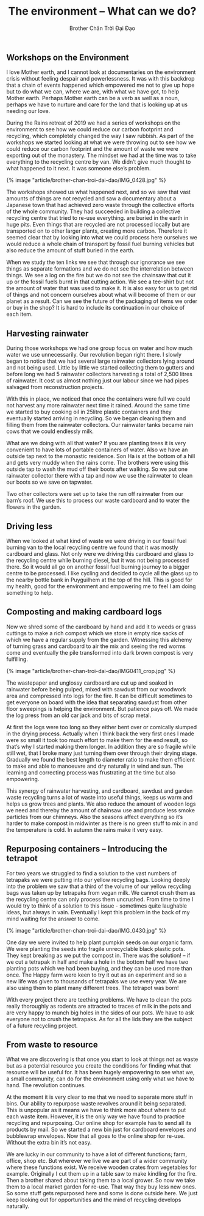 ﻿---
title: The environment – What can we do?
author: Brother Chân Trời Đại Đạo
---

## Workshops on the Environment 

I love Mother earth, and I cannot look at documentaries on the environment crisis without feeling despair and powerlessness. It was with this backdrop that a chain of events happened which empowered me not to give up hope but to do what we can, where we are, with what we have got, to help Mother earth. Perhaps Mother earth can be a verb as well as a noun, perhaps we have to nurture and care for the land that is looking up at us needing our love.

During the Rains retreat of 2019 we had a series of workshops on the environment to see how we could reduce our carbon footprint and recycling, which completely changed the way I saw rubbish. As part of the workshops we started looking at what we were throwing out to see how we could reduce our carbon footprint and the amount of waste we were exporting out of the monastery. The mindset we had at the time was to take everything to the recycling centre by van. We didn’t give much thought to what happened to it next. It was someone else’s problem. 

{% image "article/brother-chan-troi-dai-dao/IMG_0428.jpg" %}

The workshops showed us what happened next, and so we saw that vast amounts of things are not recycled and saw a documentary about a Japanese town that had achieved zero waste through the collective efforts of the whole community. They had succeeded in building a collective recycling centre that tried to re-use everything. are buried in the earth in huge pits. Even things that are recycled are not processed locally but are transported on to other larger plants, creating more carbon. Therefore it seemed clear that by looking into what we could process here ourselves we would reduce a whole chain of transport by fossil fuel burning vehicles but also reduce the amount of stuff buried in the earth.

When we study the ten links we see that through our ignorance we see things as separate formations and we do not see the interrelation between things. We see a log on the fire but we do not see the chainsaw that cut it up or the fossil fuels burnt in that cutting action. We see a tee-shirt but not the amount of water that was used to make it. It is also easy for us to get rid of things and not concern ourselves about what will become of them or our planet as a result. Can we see the future of the packaging of items we order or buy in the shop? It is hard to include its continuation in our choice of each item. 

## Harvesting rainwater 

During those workshops we had one group focus on water and how much water we use unnecessarily. Our revolution began right there. I slowly began to notice that we had several large rainwater collectors lying around and not being used. Little by little we started collecting them to gutters and before long we had 5 rainwater collectors harvesting a total of 2,500 litres of rainwater. It cost us almost nothing just our labour since we had pipes salvaged from reconstruction projects. 

With this in place, we noticed that once the containers were full we could not harvest any more rainwater next time it rained. Around the same time we started to buy cooking oil in 25litre plastic containers and they eventually started arriving in recycling. So we began cleaning them and filling them from the rainwater collectors. Our rainwater tanks became rain cows that we could endlessly milk. 

What are we doing with all that water? If you are planting trees it is very convenient to have lots of portable containers of water. Also we have an outside tap next to the monastic residence. Son Ha is at the bottom of a hill and gets very muddy when the rains come. The brothers were using this outside tap to wash the mud off their boots after walking. So we put one rainwater collector there with a tap and now we use the rainwater to clean our boots so we save on tapwater.

Two other collectors were set up to take the run off rainwater from our barn’s roof. We use this to process our waste cardboard and to water the flowers in the garden.

## Driving less 

When we looked at what kind of waste we were driving in our fossil fuel burning van to the local recycling centre we found that it was mostly cardboard and glass. Not only were we driving this cardboard and glass to the recycling centre while burning diesel, but it was not being processed there. So it would all go on another fossil fuel burning journey to a bigger centre to be processed. I like cycling and decided to cycle all the glass up to the nearby bottle bank in Puyguilhem at the top of the hill. This is good for my health, good for the environment and empowering me to feel I am doing something to help.

## Composting and making cardboard logs 

Now we shred some of the cardboard by hand and add it to weeds or grass cuttings to make a rich compost which we store in empty rice sacks of which we have a regular supply from the garden. Witnessing this alchemy of turning grass and cardboard to air the mix and seeing the red worms come and eventually the pile transformed into dark brown compost is very fulfilling.

{% image "article/brother-chan-troi-dai-dao/IMG0411_crop.jpg" %}

The wastepaper and unglossy cardboard are cut up and soaked in rainwater before being pulped, mixed with sawdust from our woodwork area and compressed into logs for the fire. It can be difficult sometimes to get everyone on board with the idea that separating sawdust from other floor sweepings is helping the environment. But patience pays off. We made the log press from an old car jack and bits of scrap metal. 

At first the logs were too long so they either bent over or comically slumped in the drying process. Actually when I think back the very first ones I made were so small it took too much effort to make them for the end result, so that’s why I started making them longer. In addition they are so fragile while still wet, that I broke many just turning them over through their drying stage. Gradually we found the best length to diameter ratio to make them efficient to make and able to manoeuvre and dry naturally in wind and sun. The learning and correcting process was frustrating at the time but also empowering.

This synergy of rainwater harvesting, and cardboard, sawdust and garden waste recycling turns a lot of waste into useful things, keeps us warm and helps us grow trees and plants. We also reduce the amount of wooden logs we need and thereby the amount of chainsaw use and produce less smoke particles from our chimneys. Also the seasons affect everything so it’s harder to make compost in midwinter as there is no green stuff to mix in and the temperature is cold. In autumn the rains make it very easy.

## Repurposing containers – Introducing the tetrapot 

For two years we struggled to find a solution to the vast numbers of tetrapaks we were putting into our yellow recycling bags. Looking deeply into the problem we saw that a third of the volume of our yellow recycling bags was taken up by tetrapaks from vegan milk. We cannot crush them as the recycling centre can only process them uncrushed. From time to time I would try to think of a solution to this issue - sometimes quite laughable ideas, but always in vain. Eventually I kept this problem in the back of my mind waiting for the answer to come. 

{% image "article/brother-chan-troi-dai-dao/IMG_0430.jpg" %}

One day we were invited to help plant pumpkin seeds on our organic farm. We were planting the seeds into fragile unrecyclable black plastic pots. They kept breaking as we put the compost in. There was the solution! – if we cut a tetrapak in half and make a hole in the bottom half we have two planting pots which we had been buying, and they can be used more than once. The Happy farm were keen to try it out as an experiment and so a new life was given to thousands of tetrapaks we use every year. We are also using them to plant many different trees. The tetrapot was born!

With every project there are teething problems. We have to clean the pots really thoroughly as rodents are attracted to traces of milk in the pots and are very happy to munch big holes in the sides of our pots. We have to ask everyone not to crush the tetrapaks. As for all the lids they are the subject of a future recycling project.

## From waste to resource 

What we are discovering is that once you start to look at things not as waste but as a potential resource you create the conditions for finding what that resource will be useful for. It has been hugely empowering to see what we, a small community, can do for the environment using only what we have to hand. The revolution continues.

At the moment it is very clear to me that we need to separate more stuff in bins. Our ability to repurpose waste revolves around it being separated. This is unpopular as it means we have to think more about where to put each waste item. However, it is the only way we have found to practice recycling and repurposing. Our online shop for example has to send all its products by mail. So we started a new bin just for cardboard envelopes and bubblewrap envelopes. Now that all goes to the online shop for re-use. Without the extra bin it’s not easy. 

We are lucky in our community to have a lot of different functions; farm, office, shop etc. But wherever we live we are part of a wider community where these functions exist. We receive wooden crates from vegetables for example. Originally I cut them up in a table saw to make kindling for the fire. Then a brother shared about taking them to a local grower. So now we take them to a local market garden for re-use. That way they buy less new ones. So some stuff gets repurposed here and some is done outside here. We just keep looking out for opportunities and the mind of recycling develops naturally. 
